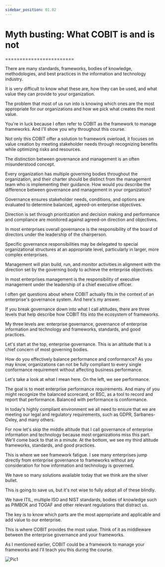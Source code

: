 ```yaml
---
sidebar_position: 01.02
---
```


# Myth busting: What COBIT is and is not
========================



There are many standards, frameworks, bodies of knowledge, methodologies, and best practices in the information and technology industry. 

It is very difficult to know what these are, how they can be used, and what value they can provide to your organization. 

The problem that most of us run into is knowing which ones are the most appropriate for our organizations and how we pick what creates the most value. 

You're in luck because I often refer to COBIT as the framework to manage frameworks. And I'll show you why throughout this course. 

Not only this COBIT offer a solution to framework overload, it focuses on value creation by meeting stakeholder needs through recognizing benefits while optimizing risks and resources. 

The distinction between governance and management is an often misunderstood concept. 

Every organization has multiple governing bodies throughout the organization, and their charter should be distinct from the management team who is implementing their guidance. How would you describe the difference between governance and management in your organization? 

Governance ensures stakeholder needs, conditions, and options are evaluated to determine balanced, agreed-on enterprise objectives.
 
Direction is set through prioritization and decision making and performance and compliance are monitored against agreed-on direction and objectives.

In most enterprises overall governance is the responsibility of the board of directors under the leadership of the chairperson. 

Specific governance responsibilities may be delegated to special organizational structures at an appropriate level, particularly in larger, more complex enterprises. 

Management will plan build, run, and monitor activities in alignment with the direction set by the governing body to achieve the enterprise objectives. 

In most enterprises management is the responsibility of executive management under the leadership of a chief executive officer. 

I often get questions about where COBIT actually fits in the context of an enterprise's governance system. And here's my answer. 

If you break governance down into what I call altitudes, there are three levels that help describe how COBIT fits into the ecosystem of frameworks. 

My three levels are: enterprise governance, governance of enterprise information and technology and frameworks, standards, and good practices. 

Let's start at the top, enterprise governance. This is an altitude that is a chief concern of most governing bodies. 

How do you effectively balance performance and conformance? As you may know, organizations can not be fully compliant to every single conformance requirement without affecting business performance. 

Let's take a look at what I mean here. On the left, we see performance.
 
The goal is to meet enterprise performance requirements. And many of you might recognize the balanced scorecard, or BSC, as a tool to record and report that performance. Balanced with performance is conformance. 

In today's highly compliant environment we all need to ensure that we are meeting our legal and regulatory requirements, such as GDPR, Sarbanes-Oxley, and many others.

For now let's skip the middle altitude that I call governance of enterprise information and technology because most organizations miss this part. We'll come back to that in a minute. At the bottom, we see my third altitude frameworks, standards, and good practices. 

This is where we see framework fatigue. I see many enterprises jump directly from enterprise governance to frameworks without any consideration for how information and technology is governed. 

We have so many solutions available today that we think are the silver bullet. 

This is going to save us, but it's not wise to fully adopt all of these blindly. 

We have ITIL, multiple ISO and NIST standards, bodies of knowledge such as PIMBOK and TOGAF and other relevant regulations that distract us. 

The key is to know which parts are the most appropriate and applicable and add value to our enterprise. 

This is where COBIT provides the most value. Think of it as middleware between the enterprise governance and your frameworks. 

As I mentioned earlier, COBIT could be a framework to manage your frameworks and I'll teach you this during the course.

![Pic1](/img/Cobit_1.png)